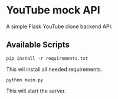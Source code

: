 # YouTube mock API  
A simple Flask YouTube clone backend API.  

## Available Scripts  
```
pip install -r requirements.txt
```
This wil install all needed requirements.  
```
python main.py
```
This will start the server.